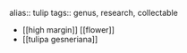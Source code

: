 alias:: tulip
tags:: genus, research, collectable

- [[high margin]] [[flower]]
- [[tulipa gesneriana]]